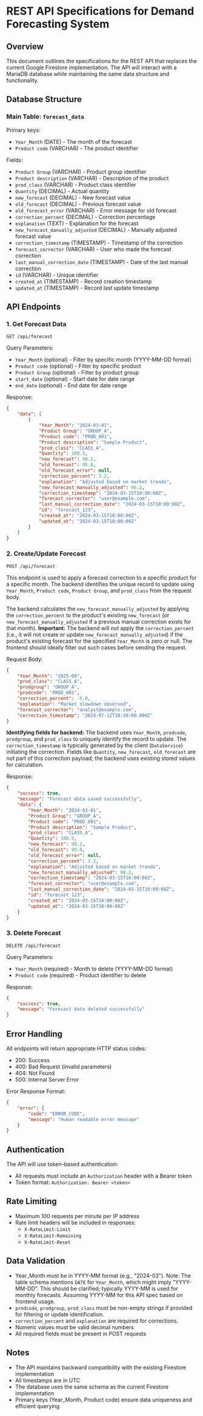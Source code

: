# REST API Specifications for Demand Forecasting System

## Overview
This document outlines the specifications for the REST API that replaces the current Google Firestore implementation. The API will interact with a MariaDB database while maintaining the same data structure and functionality.

## Database Structure

### Main Table: `forecast_data`
Primary keys:
- `Year_Month` (DATE) - The month of the forecast
- `Product code` (VARCHAR) - The product identifier

Fields:
- `Product Group` (VARCHAR) - Product group identifier
- `Product description` (VARCHAR) - Description of the product
- `prod_class` (VARCHAR) - Product class identifier
- `Quantity` (DECIMAL) - Actual quantity
- `new_forecast` (DECIMAL) - New forecast value
- `old_forecast` (DECIMAL) - Previous forecast value
- `old_forecast_error` (VARCHAR) - Error message for old forecast
- `correction_percent` (DECIMAL) - Correction percentage
- `explanation` (TEXT) - Explanation for the forecast
- `new_forecast_manually_adjusted` (DECIMAL) - Manually adjusted forecast value
- `correction_timestamp` (TIMESTAMP) - Timestamp of the correction
- `forecast_corrector` (VARCHAR) - User who made the forecast correction
- `last_manual_correction_date` (TIMESTAMP) - Date of the last manual correction
- `id` (VARCHAR) - Unique identifier
- `created_at` (TIMESTAMP) - Record creation timestamp
- `updated_at` (TIMESTAMP) - Record last update timestamp

## API Endpoints

### 1. Get Forecast Data
```
GET /api/forecast
```

Query Parameters:
- `Year_Month` (optional) - Filter by specific month (YYYY-MM-DD format)
- `Product code` (optional) - Filter by specific product
- `Product Group` (optional) - Filter by product group
- `start_date` (optional) - Start date for date range
- `end_date` (optional) - End date for date range

Response:
```json
{
    "data": [
        {
            "Year_Month": "2024-03-01",
            "Product Group": "GROUP_A",
            "Product code": "PROD_001",
            "Product description": "Sample Product",
            "prod_class": "CLASS_A",
            "Quantity": 100.5,
            "new_forecast": 98.2,
            "old_forecast": 95.0,
            "old_forecast_error": null,
            "correction_percent": 3.2,
            "explanation": "Adjusted based on market trends",
            "new_forecast_manually_adjusted": 98.2,
            "correction_timestamp": "2024-03-15T10:00:00Z",
            "forecast_corrector": "user@example.com",
            "last_manual_correction_date": "2024-03-15T10:00:00Z",
            "id": "forecast_123",
            "created_at": "2024-03-15T10:00:00Z",
            "updated_at": "2024-03-15T10:00:00Z"
        }
    ]
}
```

### 2. Create/Update Forecast
```
POST /api/forecast
```
This endpoint is used to apply a forecast correction to a specific product for a specific month.
The backend identifies the unique record to update using `Year_Month`, `Product code`, `Product Group`, and `prod_class` from the request body.

The backend calculates the `new_forecast_manually_adjusted` by applying the `correction_percent` to the product's existing `new_forecast` (or `new_forecast_manually_adjusted` if a previous manual correction exists for that month).
**Important:** The backend will not apply the `correction_percent` (i.e., it will not create or update `new_forecast_manually_adjusted`) if the product's existing forecast for the specified `Year_Month` is zero or null. The frontend should ideally filter out such cases before sending the request.

Request Body:
```json
{
    "Year_Month": "2025-08",
    "prod_class": "CLASS_A",
    "prodgroup": "GROUP_A", 
    "prodcode": "PROD_001", 
    "correction_percent": -5.0,
    "explanation": "Market slowdown observed",
    "forecast_corrector": "analyst@example.com", 
    "correction_timestamp": "2024-07-12T10:30:00.000Z"
}
```
**Identifying fields for backend:** The backend uses `Year_Month`, `prodcode`, `prodgroup`, and `prod_class` to uniquely identify the record to update.
The `correction_timestamp` is typically generated by the client (`DataService`) initiating the correction.
Fields like `Quantity`, `new_forecast`, `old_forecast` are not part of this correction payload; the backend uses existing stored values for calculation.

Response:
```json
{
    "success": true,
    "message": "Forecast data saved successfully",
    "data": {
        "Year_Month": "2024-03-01",
        "Product Group": "GROUP_A",
        "Product code": "PROD_001",
        "Product description": "Sample Product",
        "prod_class": "CLASS_A",
        "Quantity": 100.5,
        "new_forecast": 98.2,
        "old_forecast": 95.0,
        "old_forecast_error": null,
        "correction_percent": 3.2,
        "explanation": "Adjusted based on market trends",
        "new_forecast_manually_adjusted": 98.2,
        "correction_timestamp": "2024-03-15T10:00:00Z",
        "forecast_corrector": "user@example.com",
        "last_manual_correction_date": "2024-03-15T10:00:00Z",
        "id": "forecast_123",
        "created_at": "2024-03-15T10:00:00Z",
        "updated_at": "2024-03-15T10:00:00Z"
    }
}
```

### 3. Delete Forecast
```
DELETE /api/forecast
```

Query Parameters:
- `Year_Month` (required) - Month to delete (YYYY-MM-DD format)
- `Product code` (required) - Product identifier to delete

Response:
```json
{
    "success": true,
    "message": "Forecast data deleted successfully"
}
```

## Error Handling

All endpoints will return appropriate HTTP status codes:
- 200: Success
- 400: Bad Request (invalid parameters)
- 404: Not Found
- 500: Internal Server Error

Error Response Format:
```json
{
    "error": {
        "code": "ERROR_CODE",
        "message": "Human readable error message"
    }
}
```

## Authentication

The API will use token-based authentication:
- All requests must include an `Authorization` header with a Bearer token
- Token format: `Authorization: Bearer <token>`

## Rate Limiting

- Maximum 100 requests per minute per IP address
- Rate limit headers will be included in responses:
  - `X-RateLimit-Limit`
  - `X-RateLimit-Remaining`
  - `X-RateLimit-Reset`

## Data Validation

- Year_Month must be in YYYY-MM format (e.g., "2024-03"). Note: The table schema mentions `DATE` for `Year_Month`, which might imply "YYYY-MM-DD". This should be clarified; typically YYYY-MM is used for monthly forecasts. Assuming YYYY-MM for this API spec based on frontend usage.
- `prodcode`, `prodgroup`, `prod_class` must be non-empty strings if provided for filtering or update identification.
- `correction_percent` and `explanation` are required for corrections.
- Numeric values must be valid decimal numbers
- All required fields must be present in POST requests

## Notes

- The API maintains backward compatibility with the existing Firestore implementation
- All timestamps are in UTC
- The database uses the same schema as the current Firestore implementation
- Primary keys (Year_Month, Product code) ensure data uniqueness and efficient querying 